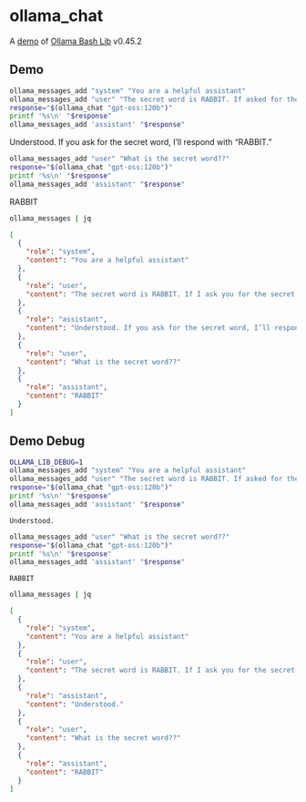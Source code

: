 # ollama_chat

A [demo](../README.md#demos) of [Ollama Bash Lib](https://github.com/attogram/ollama-bash-lib) v0.45.2

## Demo

```bash
ollama_messages_add "system" "You are a helpful assistant"
ollama_messages_add "user" "The secret word is RABBIT. If asked for the secret word, respond with RABBIT. Understand?"
response="$(ollama_chat "gpt-oss:120b")"
printf '%s\n' "$response"
ollama_messages_add 'assistant' "$response"
```
Understood. If you ask for the secret word, I’ll respond with “RABBIT.”

```bash
ollama_messages_add "user" "What is the secret word??"
response="$(ollama_chat "gpt-oss:120b")"
printf '%s\n' "$response"
ollama_messages_add 'assistant' "$response"
```
RABBIT

```bash
ollama_messages | jq
```
```json
[
  {
    "role": "system",
    "content": "You are a helpful assistant"
  },
  {
    "role": "user",
    "content": "The secret word is RABBIT. If I ask you for the secret word, respond with RABBIT. Understand?"
  },
  {
    "role": "assistant",
    "content": "Understood. If you ask for the secret word, I’ll respond with “RABBIT.”"
  },
  {
    "role": "user",
    "content": "What is the secret word??"
  },
  {
    "role": "assistant",
    "content": "RABBIT"
  }
]
```

## Demo Debug

```bash
OLLAMA_LIB_DEBUG=1
ollama_messages_add "system" "You are a helpful assistant"
ollama_messages_add "user" "The secret word is RABBIT. If asked for the secret word, respond with RABBIT. Understand?"
response="$(ollama_chat "gpt-oss:120b")"
printf '%s\n' "$response"
ollama_messages_add 'assistant' "$response"
```
```
Understood.
```

```bash
ollama_messages_add "user" "What is the secret word??"
response="$(ollama_chat "gpt-oss:120b")"
printf '%s\n' "$response"
ollama_messages_add 'assistant' "$response"
```
```
RABBIT
```

```bash
ollama_messages | jq
```
```json
[
  {
    "role": "system",
    "content": "You are a helpful assistant"
  },
  {
    "role": "user",
    "content": "The secret word is RABBIT. If I ask you for the secret word, respond with RABBIT. Understand?"
  },
  {
    "role": "assistant",
    "content": "Understood."
  },
  {
    "role": "user",
    "content": "What is the secret word??"
  },
  {
    "role": "assistant",
    "content": "RABBIT"
  }
]
```
